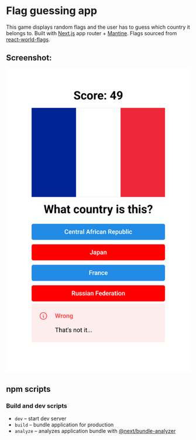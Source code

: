 # Flag guessing app
This game displays random flags and the user has to guess which country it belongs to.
Built with [Next.js](https://nextjs.org/) app router + [Mantine](https://mantine.dev/). Flags sourced from [react-world-flags](https://smucode.github.io/react-world-flags/).


## Screenshot:
![Screenshot](https://raw.githubusercontent.com/leandrorsant/flag_guessing_app/master/app/components/screenshots/Screenshot_20231015-100943-037.png)

## npm scripts

### Build and dev scripts

- `dev` – start dev server
- `build` – bundle application for production
- `analyze` – analyzes application bundle with [@next/bundle-analyzer](https://www.npmjs.com/package/@next/bundle-analyzer)
